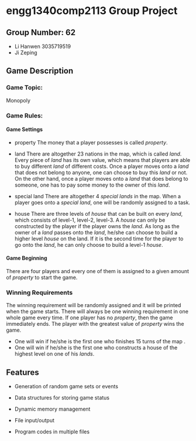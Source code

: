# engg1340comp2113 Group Project #
## Group Number: 62
* Li Hanwen 3035719519
* Ji Zeping
## Game Description
### Game Topic:
Monopoly
### Game Rules:
#### Game Settings
* property
  The money that a player possesses is called *property*.
* land
  There are altogether 23 nations in the map, which is called *land*. Every piece of *land* has its own value, which means that players are able to buy different *land* of different costs.
  Once a player moves onto a *land* that does not belong to anyone, one can choose to buy this *land* or not. On the other hand, once a player moves onto a *land* that does belong to someone, one has to pay some money to the owner of this *land*.
* special land
  There are altogether 4 *special lands* in the map. When a player goes onto a *special land*, one will be randomly assigned to a task.

* house
  There are three levels of *house* that can be built on every *land*, which consists of level-1, level-2, level-3.
  A *house* can only be constructed by the player if the player owns the *land*. As long as the owner of a *land* passes onto the *land*, he/she can choose to build a higher level *house* on the land. If it is the second time for the player to go onto the *land*, he can only choose to build a level-1 *house*.
#### Game Beginning
There are four players and every one of them is assigned to a given amount of *property* to start the game.

### Winning Requirements
The winning requirement will be randomly assigned and it will be printed when the game starts. There will always be one winning requirement in one whole game every time.
If one player has no *property*, then the game immediately ends. The player with the greatest value of *property* wins the game.
* One will win if he/she is the first one who finishes 15 turns of the map .
* One will win if he/she is the first one who constructs a house of the highest level on one of his *lands*.

## Features
* Generation of random game sets or events

* Data structures for storing game status

* Dynamic memory management

* File input/output

* Program codes in multiple files

